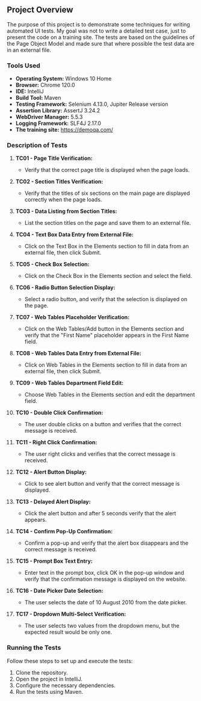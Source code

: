 ## Project Overview

The purpose of this project is to demonstrate some techniques for writing automated UI tests.
My goal was not to write a detailed test case, just to present the code on a training site.
The tests are based on the guidelines of the Page Object Model and made sure that where possible the test data are in an external file.

### Tools Used

- **Operating System:** Windows 10 Home
- **Browser:** Chrome 120.0
- **IDE:** IntelliJ
- **Build Tool:** Maven
- **Testing Framework:** Selenium 4.13.0, Jupiter Release version
- **Assertion Library:** AssertJ 3.24.2
- **WebDriver Manager:** 5.5.3
- **Logging Framework:** SLF4J 2.17.0
- **The training site:** https://demoqa.com/

### Description of Tests

1. **TC01 - Page Title Verification:**
   - Verify that the correct page title is displayed when the page loads.

2. **TC02 - Section Titles Verification:**
   - Verify that the titles of six sections on the main page are displayed correctly when the page loads.

3. **TC03 - Data Listing from Section Titles:**
   - List the section titles on the page and save them to an external file.

4. **TC04 - Text Box Data Entry from External File:**
   - Click on the Text Box in the Elements section to fill in data from an external file, then click Submit.

5. **TC05 - Check Box Selection:**
   - Click on the Check Box in the Elements section and select the field.

6. **TC06 - Radio Button Selection Display:**
   - Select a radio button, and verify that the selection is displayed on the page.

7. **TC07 - Web Tables Placeholder Verification:**
   - Click on the Web Tables/Add button in the Elements section and verify that the "First Name" placeholder appears in the First Name field.

8. **TC08 - Web Tables Data Entry from External File:**
   - Click on Web Tables in the Elements section to fill in data from an external file, then click Submit.

9. **TC09 - Web Tables Department Field Edit:**
   - Choose Web Tables in the Elements section and edit the department field.

10. **TC10 - Double Click Confirmation:**
    - The user double clicks on a button and verifies that the correct message is received.

11. **TC11 - Right Click Confirmation:**
    - The user right clicks and verifies that the correct message is received.

12. **TC12 - Alert Button Display:**
    - Click to see alert button and verify that the correct message is displayed.

13. **TC13 - Delayed Alert Display:**
    - Click the alert button and after 5 seconds verify that the alert appears.

14. **TC14 - Confirm Pop-Up Confirmation:**
    - Confirm a pop-up and verify that the alert box disappears and the correct message is received.

15. **TC15 - Prompt Box Text Entry:**
    - Enter text in the prompt box, click OK in the pop-up window and verify that the confirmation message is displayed on the website.

16. **TC16 - Date Picker Date Selection:**
    - The user selects the date of 10 August 2010 from the date picker.

17. **TC17 - Dropdown Multi-Select Verification:**
    - The user selects two values from the dropdown menu, but the expected result would be only one.

### Running the Tests

Follow these steps to set up and execute the tests:

1. Clone the repository.
2. Open the project in IntelliJ.
3. Configure the necessary dependencies.
4. Run the tests using Maven.

